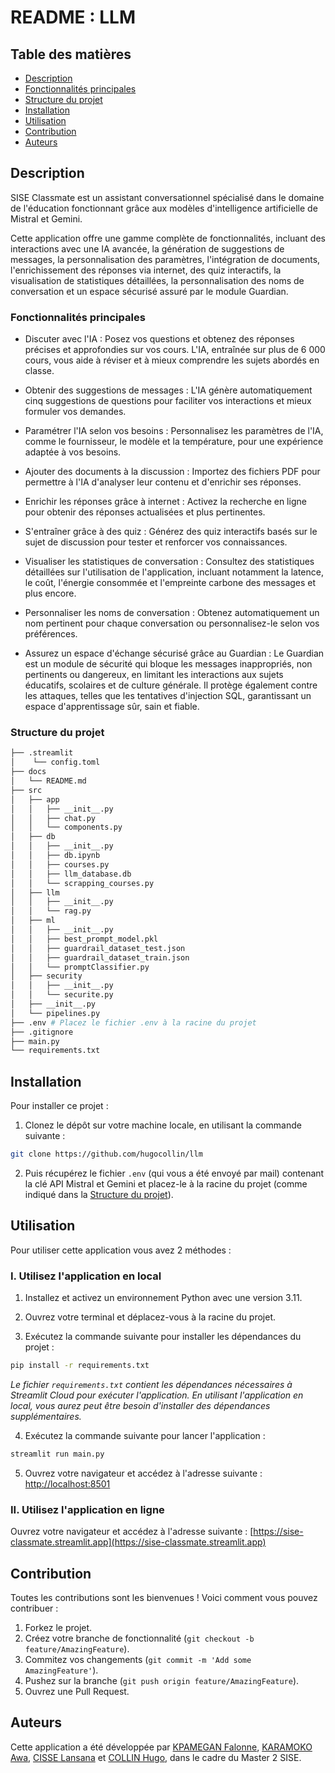 # README : LLM

## Table des matières
- [Description](#description)
- [Fonctionnalités principales](#fonctionnalités-principales)
- [Structure du projet](#structure-du-projet)
- [Installation](#installation)
- [Utilisation](#utilisation)
- [Contribution](#contribution)
- [Auteurs](#auteurs)

## Description

SISE Classmate est un assistant conversationnel spécialisé dans le domaine de l'éducation fonctionnant grâce aux modèles d'intelligence artificielle de Mistral et Gemini.

Cette application offre une gamme complète de fonctionnalités, incluant des interactions avec une IA avancée, la génération de suggestions de messages, la personnalisation des paramètres, l'intégration de documents, l'enrichissement des réponses via internet, des quiz interactifs, la visualisation de statistiques détaillées, la personnalisation des noms de conversation et un espace sécurisé assuré par le module Guardian.

### Fonctionnalités principales

- Discuter avec l'IA : Posez vos questions et obtenez des réponses précises et approfondies sur vos cours. L'IA, entraînée sur plus de 6 000 cours, vous aide à réviser et à mieux comprendre les sujets abordés en classe.

- Obtenir des suggestions de messages : L'IA génère automatiquement cinq suggestions de questions pour faciliter vos interactions et mieux formuler vos demandes.

- Paramétrer l'IA selon vos besoins : Personnalisez les paramètres de l'IA, comme le fournisseur, le modèle et la température, pour une expérience adaptée à vos besoins.

- Ajouter des documents à la discussion : Importez des fichiers PDF pour permettre à l'IA d'analyser leur contenu et d'enrichir ses réponses.

- Enrichir les réponses grâce à internet : Activez la recherche en ligne pour obtenir des réponses actualisées et plus pertinentes.

- S'entraîner grâce à des quiz : Générez des quiz interactifs basés sur le sujet de discussion pour tester et renforcer vos connaissances.

- Visualiser les statistiques de conversation : Consultez des statistiques détaillées sur l'utilisation de l'application, incluant notamment la latence, le coût, l'énergie consommée et l'empreinte carbone des messages et plus encore.

- Personnaliser les noms de conversation : Obtenez automatiquement un nom pertinent pour chaque conversation ou personnalisez-le selon vos préférences.

- Assurez un espace d'échange sécurisé grâce au Guardian : Le Guardian est un module de sécurité qui bloque les messages inappropriés, non pertinents ou dangereux, en limitant les interactions aux sujets éducatifs, scolaires et de culture générale. Il protège également contre les attaques, telles que les tentatives d'injection SQL, garantissant un espace d'apprentissage sûr, sain et fiable.

### Structure du projet

```bash
├── .streamlit
│    └── config.toml
├── docs
│   └── README.md 
├── src
│   ├── app
│   │   ├── __init__.py
│   │   ├── chat.py
│   │   └── components.py
│   ├── db
│   │   ├── __init__.py
│   │   ├── db.ipynb
│   │   ├── courses.py
│   │   ├── llm_database.db
│   │   └── scrapping_courses.py
│   ├── llm
│   │   ├── __init__.py
│   │   └── rag.py
│   ├── ml
│   │   ├── __init__.py
│   │   ├── best_prompt_model.pkl
│   │   ├── guardrail_dataset_test.json
│   │   ├── guardrail_dataset_train.json
│   │   └── promptClassifier.py
│   ├── security
│   │   ├── __init__.py
│   │   └── securite.py
│   ├── __init__.py
│   └── pipelines.py
├── .env # Placez le fichier .env à la racine du projet
├── .gitignore
├── main.py
└── requirements.txt
```

## Installation

Pour installer ce projet :

1. Clonez le dépôt sur votre machine locale, en utilisant la commande suivante :

```bash
git clone https://github.com/hugocollin/llm
```

2. Puis récupérez le fichier `.env` (qui vous a été envoyé par mail) contenant la clé API Mistral et Gemini et placez-le à la racine du projet (comme indiqué dans la [Structure du projet](#structure-du-projet)).

## Utilisation

Pour utiliser cette application vous avez 2 méthodes :

### I. Utilisez l'application en local

1. Installez et activez un environnement Python avec une version 3.11.

2. Ouvrez votre terminal et déplacez-vous à la racine du projet.

3. Exécutez la commande suivante pour installer les dépendances du projet :

```bash
pip install -r requirements.txt
```
*Le fichier `requirements.txt` contient les dépendances nécessaires à Streamlit Cloud pour exécuter l'application. En utilisant l'application en local, vous aurez peut être besoin d'installer des dépendances supplémentaires.*

4. Exécutez la commande suivante pour lancer l'application :

```bash
streamlit run main.py
```

5. Ouvrez votre navigateur et accédez à l'adresse suivante : [http://localhost:8501](http://localhost:8501)

### II. Utilisez l'application en ligne

Ouvrez votre navigateur et accédez à l'adresse suivante : [https://sise-classmate.streamlit.app](https://sise-classmate.streamlit.app)

## Contribution

Toutes les contributions sont les bienvenues ! Voici comment vous pouvez contribuer :

1. Forkez le projet.
2. Créez votre branche de fonctionnalité  (`git checkout -b feature/AmazingFeature`).
3. Commitez vos changements (`git commit -m 'Add some AmazingFeature'`).
4. Pushez sur la branche (`git push origin feature/AmazingFeature`).
5. Ouvrez une Pull Request. 

## Auteurs

Cette application a été développée par [KPAMEGAN Falonne](https://github.com/marinaKpamegan), [KARAMOKO Awa](https://github.com/karamoko17), [CISSE Lansana](https://github.com/lansanacisse) et [COLLIN Hugo](https://github.com/hugocollin), dans le cadre du Master 2 SISE.